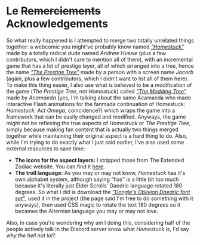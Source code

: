 # Le ~~Remerciements~~ Acknowledgements
So what really happened is I attempted to merge two totally unrelated things together: a webcomic you might've probably know named _["Homestuck"](http://homestuck.com)_ made by a totally radical dude named _Andrew Hussie_ (plus a few contributors, which I didn't care to mention all of them), with an incremental game that has a lot of prestige layer, all of which arranged into a tree, hence the name _["The Prestige Tree"](https://jacorb90.github.io/Prestige-Tree)_ made by a person with a screen name _Jacorb_ (again, plus a few contributors, which I didn't want to list all of them here). To make this thing easier, I also use what is believed to be a modification of the game (_The Prestige Tree_, not _Homestuck_) called _["The Modding Tree"](https://github.com/Acamaeda/The-Modding-Tree)_ made by _Acamaeda_ (yes, I'm talking about the same Acamaeda who made interactive Flash animations for the fanmade continuation of Homestuck: _Homestuck: Act Omega_, coincidence?) which wraps the game into a framework that can be easily changed and modified. Anyways, the game might not be reflexing the true aspects of _Homestuck_ or _The Prestige Tree_, simply because making fan content that is actually two things merged together while maintaining their original aspect is a hard thing to do. Also, while I'm trying to do exactly what I just said earlier, I've also used some external resources to save time:

- **The icons for the aspect layers:** I stripped those from The Extended Zodiac website. You can find it [here](http://hs.hiveswap.com/ezodiac/aboutaspects.php).
- **The troll language:** As you may or may not know, _Homestuck_ has it's own alphabet system, although saying "has" is a little bit too much because it's literally just Elder Scrolls' Daedric language rotated 180 degrees. So what I did is download the _["Dongle's Oblivion Daedric font set"](http://en.uesp.net/wiki/File:Obliviontt.zip)_, used it in the project (the page said I'm free to do something with it anyways), then used CSS magic to rotate the text 180 degrees so it becames the Alternian language you may or may not love.

Also, in case you're wondering why am I doing this, considering half of the people actively talk in the Discord server know what _Homestuck_ is, I'd say _why the hell not lol?_.

